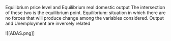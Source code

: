 Equilibrium price level and Equilibrium real domestic output The intersection of these two is the equilibrium point.
Equilibrium: situation in which there are no forces that will produce change among the variables considered.
Output and Unemployment are inversely related




![[ADAS.png]]

